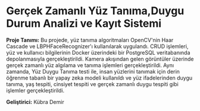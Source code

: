 # Gerçek Zamanlı Yüz Tanıma,Duygu Durum Analizi ve Kayıt Sistemi

**Proje Tanımı:** Bu projede, yüz tanıma algoritmaları OpenCV'nin Haar Cascade ve LBPHFaceRecognizer'ı kullanılarak uygulandı. CRUD işlemleri, yüz ve kullanıcı bilgilerinin Docker üzerindeki bir PostgreSQL veritabanında depolanmasıyla gerçekleştirildi. Kamera akışından gelen görüntüler üzerinde gerçek zamanlı yüz algılama ve tanıma işlemleri gerçekleştirildi.
Aynı zamanda, Yüz Duygu Tanıma testi ile, insan yüzlerini tanımak için derin öğrenme tabanlı bir yapay zeka modeli kullanıldı ve yüz ifadelerinden duygu tanıma, yaş tespiti, cinsiyet tespiti ve gerçek zamanlı duygu tespiti gibi işlemler gerçekleştirildi.

**Geliştirici:** Kübra Demir
